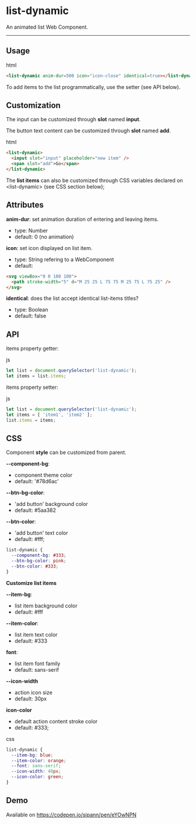 # list-dynamic

An animated list Web Component.

___

## Usage

html
```html
<list-dynamic anim-dur=500 icon="icon-close" identical=true></list-dynamic>
```


To add items to the list programmatically, use the setter (see API below).

## Customization

The input can be customized through **slot** named **input**.

The button text content can be customized through **slot** named **add**.

html
```html
<list-dynamic>
  <input slot="input" placeholder="new item" />
  <span slot="add">Go</span>
</list-dynamic>
```

The **list items** can also be customized through CSS variables declared on \<list-dynamic> (see CSS section below);




## Attributes

**anim-dur**: set animation duration of entering and leaving items.
* type: Number
* default: 0 (no animation)

**icon**: set icon displayed on list item.
* type: String refering to a WebComponent
* default: 
```html
<svg viewBox="0 0 100 100">
  <path stroke-width="5" d="M 25 25 L 75 75 M 25 75 L 75 25" />
</svg>
```

**identical**: does the list accept identical list-items titles?
* type: Boolean
* default: false


## API
items property getter:

js
```js
let list = document.querySelector('list-dynamic');
let items = list.items;
```

items property setter:

js
```js
let list = document.querySelector('list-dynamic');
let items = [ 'item1', 'item2' ];
list.items = items;
```

## CSS

Component **style** can be customized from parent.

**--component-bg**: 
* component theme color 
* default: '#78d6ac'

**--btn-bg-color**:
* 'add button' background color
* default: #5aa382

**--btn-color**:
* 'add button' text color
* default: #fff;

```css
list-dynamic {
  --component-bg: #333;
  --btn-bg-color: pink;
  --btn-color: #333;
}
```

**Customize list items**

**--item-bg**:
* list item background color
* default: #fff

**--item-color**:
* list item text color
* default: #333

**font**:
* list item font family
* default: sans-serif

**--icon-width**
* action icon size
* default: 30px

**icon-color**
* default action content stroke color
* default: #333;


css
```css
list-dynamic {
  --item-bg: blue;
  --item-color: orange;
  --font: sans-serif;
  --icon-width: 40px;
  --icon-color: green;
}
```


## Demo
Available on https://codepen.io/sipann/pen/eYOwNPN
